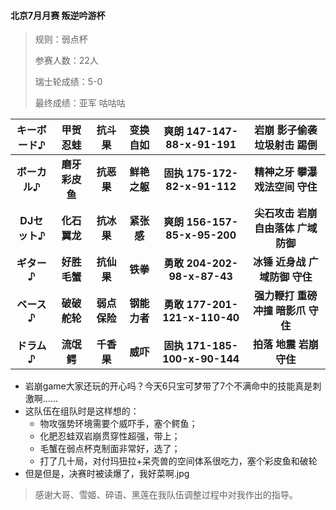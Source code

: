 #### 北京7月月赛 叛逆吟游杯

> 规则：弱点杯
> 
> 参赛人数：22人
> 
> 瑞士轮成绩：5-0
> 
> 最终成绩：亚军 咕咕咕

キーボード♪ | 甲贺忍蛙 | 抗斗果 | 变换自如 | 爽朗 147-147-88-x-91-191 | 岩崩 影子偷袭 垃圾射击 踢倒
:---: | :---: | :---: | :---: | :---: | :---:
**ボーカル♪** | **磨牙彩皮鱼**|**抗恶果**|**鲜艳之躯**|**固执 175-172-82-x-91-112**|**精神之牙 攀瀑 戏法空间 守住**
**DJセット♪** | **化石翼龙**|**抗冰果**|**紧张感**|**爽朗 156-157-85-x-95-200**|**尖石攻击 岩崩 自由落体 广域防御**
**ギター♪** | **好胜毛蟹**|**抗仙果**|**铁拳**|**勇敢 204-202-98-x-87-43**|**冰锤 近身战 广域防御 守住**
**ベース♪** | **破破舵轮**|**弱点保险**|**钢能力者**|**勇敢 177-201-121-x-110-40**|**强力鞭打 重磅冲撞 暗影爪 守住**
**ドラム♪** | **流氓鳄**|**千香果**|**威吓**|**固执 171-185-100-x-90-144**|**拍落 地震 岩崩 守住**

- 岩崩game大家还玩的开心吗？今天6只宝可梦带了7个不满命中的技能真是刺激啊……
- 这队伍在组队时是这样想的：
  - 物攻强势环境需要个威吓手，塞个鳄鱼；
  - 化肥忍蛙双岩崩贯穿性超强，带上；
  - 毛蟹在弱点杯克制面非常好，选了；
  - 打了几十局，对付玛狃拉+呆壳兽的空间体系很吃力，塞个彩皮鱼和破轮
- 但是但是，决赛时被读爆了，我好菜啊.jpg

> 感谢大哥、雪姬、碎语、黑莲在我队伍调整过程中对我作出的指导。